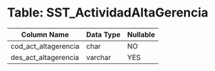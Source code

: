 # Table: SST_ActividadAltaGerencia

| Column Name | Data Type | Nullable |
|-------------|-----------|----------|
| cod_act_altagerencia | char | NO |
| des_act_altagerencia | varchar | YES |
